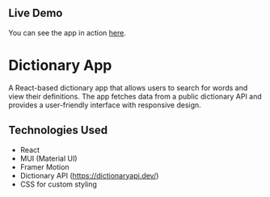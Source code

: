 ## Live Demo

You can see the app in action [here](https://dictionary-joy.netlify.app/).

# Dictionary App

A React-based dictionary app that allows users to search for words and view their definitions. The app fetches data from a public dictionary API and provides a user-friendly interface with responsive design.

## Technologies Used

- React
- MUI (Material UI)
- Framer Motion
- Dictionary API (https://dictionaryapi.dev/)
- CSS for custom styling

